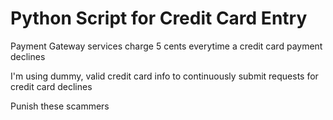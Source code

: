 # Python Script for Credit Card Entry

Payment Gateway services charge 5 cents everytime a credit card payment declines

I'm using dummy, valid credit card info to continuously submit requests for credit card declines

Punish these scammers